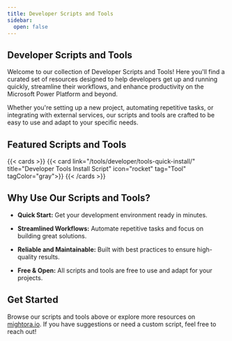 ```yaml
---
title: Developer Scripts and Tools
sidebar:
  open: false
---
```


## Developer Scripts and Tools

Welcome to our collection of Developer Scripts and Tools! Here you'll find a curated set of resources designed to help developers get up and running quickly, streamline their workflows, and enhance productivity on the Microsoft Power Platform and beyond.

Whether you're setting up a new project, automating repetitive tasks, or integrating with external services, our scripts and tools are crafted to be easy to use and adapt to your specific needs.

## Featured Scripts and Tools

{{< cards >}}
  {{< card link="/tools/developer/tools-quick-install/" title="Developer Tools Install Script" icon="rocket" tag="Tool" tagColor="gray">}}
{{< /cards >}}

## Why Use Our Scripts and Tools?

- **Quick Start:** Get your development environment ready in minutes.

- **Streamlined Workflows:** Automate repetitive tasks and focus on building great solutions.

- **Reliable and Maintainable:** Built with best practices to ensure high-quality results.

- **Free & Open:** All scripts and tools are free to use and adapt for your projects.

## Get Started

Browse our scripts and tools above or explore more resources on [mightora.io](/). If you have suggestions or need a custom script, feel free to reach out!

